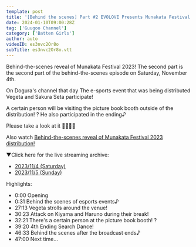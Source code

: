```yaml
---
template: post
title: '[Behind the scenes] Part #2 EVOLOVE Presents Munakata Festival 2023 Behind-the-Scenes Reveal!'
date: 2024-01-10T09:00:28Z
tag: ['Guugoo Channel']
category: ['Batten Girls']
author: auto 
videoID: es3nvc2Or8o
subTitle: es3nvc2Or8o.vtt
---
```

Behind-the-scenes reveal of Munakata Festival 2023!
The second part is the second part of the behind-the-scenes episode on Saturday, November 4th.

On Dogura's channel that day
The e-sports event that was being distributed
Vegeta and Sakura Seta participate!

A certain person will be visiting the picture book booth outside of the distribution! ?
He also participated in the ending♪

Please take a look at it 🙋‍♂️🙋‍♀️

Also watch [Behind-the-scenes reveal of Munakata Festival 2023 distribution!](/post/behind-the-scenes-part-1-evolove-presents-munakata-festival-2023-behind-the-scenes-reveal-iuafe96ga6c/)


▼Click here for the live streaming archive:

- [2023/11/4 (Saturday)](https://www.youtube.com/live/n6SGUmDFLvw?si=rrg2iByZIndua-fI)
- [2023/11/5 (Sunday)](https://www.youtube.com/live/jO2Ij_fE-cI?si=Ly1YsK08yYgpGgnR)

Highlights:

- 0:00 Opening
- 0:31 Behind the scenes of esports events♪
- 27:13 Vegeta strolls around the venue!
- 30:23 Attack on Kiyama and Haruno during their break!
- 32:21 There's a certain person at the picture book booth! ?
- 39:20 4th Ending Search Dance!
- 46:33 Behind the scenes after the broadcast ends♪
- 47:00 Next time...

